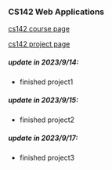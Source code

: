 ### CS142  Web Applications

[cs142 course page](https://web.stanford.edu/class/cs142/index.html)

[cs142 project page](https://web.stanford.edu/class/cs142/projects.html)

##### update in 2023/9/14:

- finished project1

##### update in 2023/9/15:

- finished project2

##### update in 2023/9/17:
- finished project3 